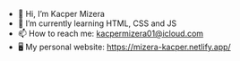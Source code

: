 - 👋 Hi, I’m Kacper Mizera
- 🌱 I’m currently learning HTML, CSS and JS
- 📫 How to reach me: kacpermizera01@icloud.com
- 🖥️ My personal website: https://mizera-kacper.netlify.app/
